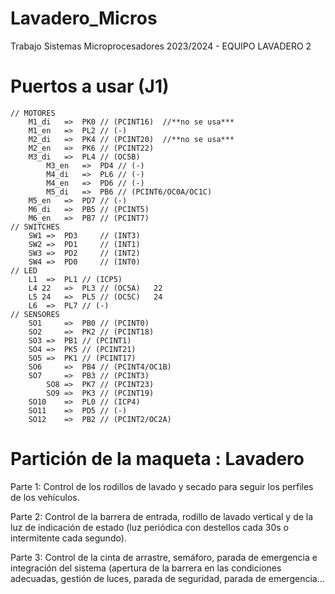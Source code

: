 # Lavadero_Micros
Trabajo Sistemas Microprocesadores 2023/2024 - EQUIPO LAVADERO 2
# Puertos a usar (J1)
	// MOTORES
		M1_di	=>	PK0 // (PCINT16)  //**no se usa***
		M1_en	=>	PL2 // (-)
		M2_di	=>	PK4 // (PCINT20)  //**no se usa***
		M2_en	=>	PK6 // (PCINT22)
  		M3_di	=>	PL4 // (OC5B)
    		M3_en	=>	PD4 // (-)
    		M4_di	=>	PL6 // (-)
      		M4_en	=>	PD6 // (-)
      		M5_di	=>	PB6 // (PCINT6/OC0A/OC1C)
		M5_en	=>	PD7 // (-)  
		M6_di	=>	PB5 // (PCINT5)
		M6_en	=>	PB7 // (PCINT7)
	// SWITCHES
		SW1	=>	PD3 	// (INT3)
		SW2	=>	PD1 	// (INT1)
		SW3	=>	PD2 	// (INT2)
		SW4	=>	PD0 	// (INT0)
	// LED
		L1 	=>	PL1 // (ICP5)
		L4 22 	=>	PL3 // (OC5A)	22
		L5 24	=>	PL5 // (OC5C)	24
		L6 	=>	PL7 // (-)
	// SENSORES	
		SO1 	=>	PB0 // (PCINT0)
		SO2 	=>	PK2 // (PCINT18)
 		SO3	=>	PB1 // (PCINT1)
		SO4	=>	PK5 // (PCINT21)
  		SO5	=>	PK1 // (PCINT17)
		SO6 	=>	PB4 // (PCINT4/OC1B)
  		SO7 	=>	PB3 // (PCINT3)
    		SO8	=>	PK7 // (PCINT23)
      		SO9	=>	PK3 // (PCINT19)
		SO10 	=>	PL0 // (ICP4)
		SO11 	=>	PD5 // (-)
		SO12 	=>	PB2 // (PCINT2/OC2A)
  
# Partición de la maqueta : Lavadero
Parte 1: Control de los rodillos de lavado y secado para seguir los perfiles de los vehículos.

Parte 2: Control de la barrera de entrada, rodillo de lavado vertical y de la luz de indicación de estado (luz periódica con destellos cada 30s o intermitente cada segundo).

Parte 3: Control de la cinta de arrastre, semáforo, parada de emergencia e integración del sistema (apertura de la barrera en las condiciones adecuadas, gestión de luces, parada de seguridad, parada de emergencia…
